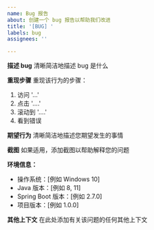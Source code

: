 ```yaml
---
name: Bug 报告
about: 创建一个 bug 报告以帮助我们改进
title: '[BUG] '
labels: bug
assignees: ''

---
```


**描述 bug**
清晰简洁地描述 bug 是什么

**重现步骤**
重现该行为的步骤：
1. 访问 '...'
2. 点击 '....'
3. 滚动到 '....'
4. 看到错误

**期望行为**
清晰简洁地描述您期望发生的事情

**截图**
如果适用，添加截图以帮助解释您的问题

**环境信息：**
 - 操作系统：[例如 Windows 10]
 - Java 版本：[例如 8, 11]
 - Spring Boot 版本：[例如 2.7.0]
 - 项目版本：[例如 1.0.0]

**其他上下文**
在此处添加有关该问题的任何其他上下文 